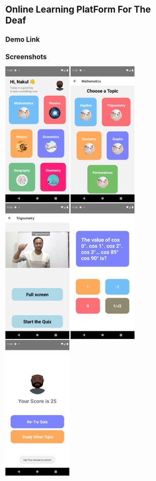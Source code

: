 # Online Learning PlatForm For The Deaf


## Demo Link


## Screenshots

<div float="left">
<img src="./Screenshots/home.png" width="200" >
<img src="./Screenshots/topic.png" width="200">
<img src="./Screenshots/tutorial.png" width="200">
<img src="./Screenshots/quiz.png" width="200">
<img src="./Screenshots/result.png" width="200">
</div>